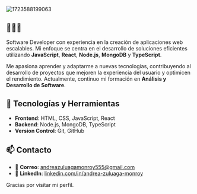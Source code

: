 ![1723588199063](https://github.com/user-attachments/assets/36c238d7-63db-467d-88f4-e63ccc98dfe4)

## 👩🏻‍💻 

Software Developer con experiencia en la creación de aplicaciones web escalables. Mi enfoque se centra en el desarrollo de soluciones eficientes utilizando **JavaScript**, **React**, **Node.js**, **MongoDB** y **TypeScript**.

Me apasiona aprender y adaptarme a nuevas tecnologías, contribuyendo al desarrollo de proyectos que mejoren la experiencia del usuario y optimicen el rendimiento. Actualmente, continuo mi formación en **Análisis y Desarrollo de Software**.

## 🍃 **Tecnologías y Herramientas**

- **Frontend**: HTML, CSS, JavaScript, React  
- **Backend**: Node.js, MongoDB, TypeScript  
- **Version Control**: Git, GitHub

## 📫 **Contacto**

- 📧 **Correo**: [andreazuluagamonroy555@gmail.com](mailto:andreazuluagamonroy555@gmail.com)  
- 💼 **LinkedIn**: [linkedin.com/in/andrea-zuluaga-monroy](https://linkedin.com/in/andrea-zuluaga-monroy)  

Gracias por visitar mi perfil.



